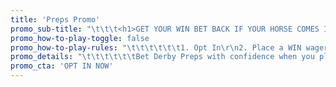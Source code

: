 ```yaml
---
title: 'Preps Promo'
promo_sub-title: "\t\t\t<h1>GET YOUR WIN BET BACK IF YOUR HORSE COMES IN 2ND OR 3RD\r\n\t\t\t</h1>\r\n\t\t\t"
promo_how-to-play-toggle: false
promo_how-to-play-rules: "\t\t\t\t\t\t1. Opt In\r\n2. Place a WIN wager on a single horse\r\n3. Refund up to $15 if you finish 2nd2 or 3rd1\r\n4. Opt in once to be eligible for all races\r\n\t\t\t\r\n\t\t\t"
promo_details: "\t\t\t\t\t\tBet Derby Preps with confidence when you play at the Home of the Money Back Special! We’ll **refund your win bet when you finish 2nd or 3rd** in all eligible Derby Preps. Just **opt in below** then bet to win on any eligible Derby Prep. If your first win wager on a race finishes 2nd or 3rd we’ll **refund you up to $15 per race!**\r\n\r\nPlease note: Moneyback for 3rd place is not available on races with less than 7 betting interests. Races must have 5 or more betting interests for moneyback for 2nd place. \r\n\t\t\t\r\n\t\t\t"
promo_cta: 'OPT IN NOW'
---
```


			
			